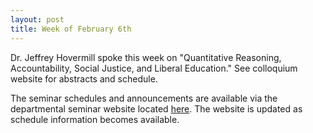 ```yaml
---
layout: post
title: Week of February 6th
---
```

Dr. Jeffrey Hovermill spoke this week on "Quantitative Reasoning, Accountability, Social Justice, and Liberal Education."
See colloquium website for abstracts and schedule.

The seminar schedules and announcements are available via the departmental seminar 
website located [here](http://naumathstat.github.io/seminars).
The website is updated as  schedule information becomes available.
